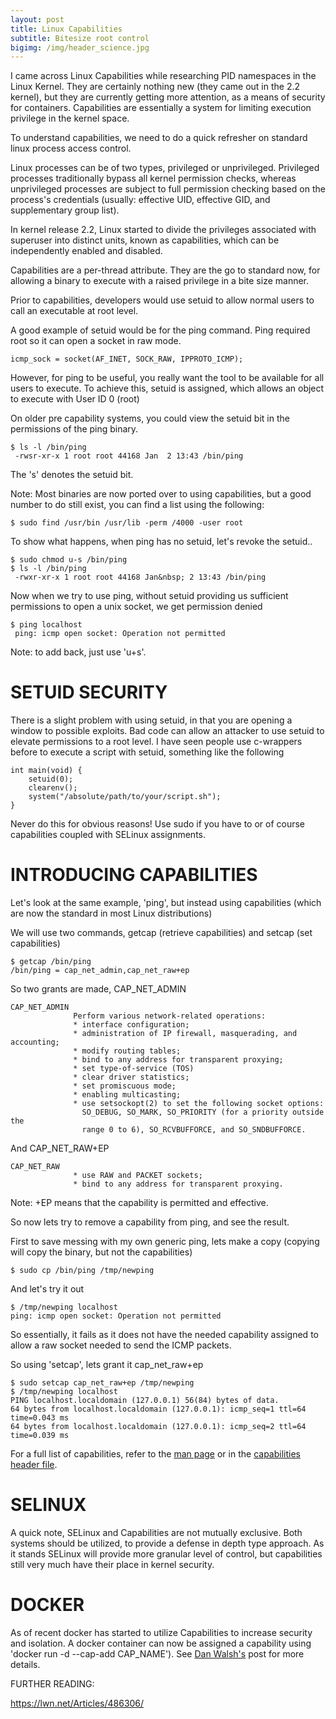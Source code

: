 ```yaml
---
layout: post
title: Linux Capabilities
subtitle: Bitesize root control
bigimg: /img/header_science.jpg
---
```


I came across Linux Capabilities while researching PID namespaces in the Linux Kernel. They are certainly nothing new (they came out in the 2.2 kernel), but they are currently getting more attention, as a means of security for containers. Capabilities are essentially a system for limiting execution privilege in the kernel space.

To understand capabilities, we need to do a quick refresher on standard linux process access control.

Linux processes can be of two types, privileged or unprivileged.  Privileged processes traditionally bypass all kernel permission checks, whereas unprivileged processes are subject to full permission checking based on the process's credentials (usually: effective UID, effective GID, and supplementary group list).

In kernel release 2.2, Linux started to divide the privileges associated with superuser into distinct units, known as capabilities, which can be independently enabled and disabled.

Capabilities are a per-thread attribute. They are the go to standard now, for allowing a binary to execute with a raised privilege in a bite size manner.

Prior to capabilities, developers would use setuid to allow normal users to call an executable at root level.

A good example of setuid would be for the ping command. Ping required root so it can open a socket in raw mode.

```
icmp_sock = socket(AF_INET, SOCK_RAW, IPPROTO_ICMP);
```

However, for ping to be useful, you really want the tool to be available for all users to execute. To achieve this, setuid is assigned, which allows an object to execute with User ID 0 (root)

On older pre capability systems, you could view the setuid bit in the permissions of the ping binary.

~~~
$ ls -l /bin/ping
 -rwsr-xr-x 1 root root 44168 Jan  2 13:43 /bin/ping
~~~

The 's' denotes the setuid bit.

Note: Most binaries are now ported over to using capabilities, but a good number to do still exist, you can find a list using the following:

~~~
$ sudo find /usr/bin /usr/lib -perm /4000 -user root
~~~

To show what happens, when ping has no setuid, let's revoke the setuid..

~~~
$ sudo chmod u-s /bin/ping
$ ls -l /bin/ping
 -rwxr-xr-x 1 root root 44168 Jan&nbsp; 2 13:43 /bin/ping
~~~

Now when we try to use ping, without setuid providing us sufficient permissions to open a unix socket, we get permission denied

~~~
$ ping localhost
 ping: icmp open socket: Operation not permitted
~~~

Note: to add back, just use 'u+s'.

# SETUID SECURITY

There is a slight problem with using setuid, in that you are opening a window to possible exploits. Bad code can allow an attacker to use setuid to elevate permissions to a root level. I have seen people use c-wrappers before to execute a script with setuid, something like the following

```
int main(void) {        
    setuid(0);
    clearenv();
    system("/absolute/path/to/your/script.sh");
}
```

Never do this for obvious reasons! Use sudo if you have to or of course capabilities coupled with SELinux assignments.

# INTRODUCING CAPABILITIES

Let's look at the same example, 'ping', but instead using capabilities (which are now the standard in most Linux distributions)

We will use two commands, getcap (retrieve capabilities) and setcap (set capabilities)

~~~
$ getcap /bin/ping
/bin/ping = cap_net_admin,cap_net_raw+ep
~~~

So two grants are made, CAP_NET_ADMIN

~~~
CAP_NET_ADMIN
              Perform various network-related operations:
              * interface configuration;
              * administration of IP firewall, masquerading, and accounting;
              * modify routing tables;
              * bind to any address for transparent proxying;
              * set type-of-service (TOS)
              * clear driver statistics;
              * set promiscuous mode;
              * enabling multicasting;
              * use setsockopt(2) to set the following socket options:
                SO_DEBUG, SO_MARK, SO_PRIORITY (for a priority outside the
                range 0 to 6), SO_RCVBUFFORCE, and SO_SNDBUFFORCE.
~~~

And CAP_NET_RAW+EP

~~~
CAP_NET_RAW
              * use RAW and PACKET sockets;
              * bind to any address for transparent proxying.
~~~

Note: +EP means that the capability is permitted and effective.

So now lets try to remove a capability from ping, and see the result.

First to save messing with my own generic ping, lets make a copy (copying will copy the binary, but not the capabilities)

~~~
$ sudo cp /bin/ping /tmp/newping
~~~

And let's try it out

~~~
$ /tmp/newping localhost
ping: icmp open socket: Operation not permitted
~~~

So essentially, it fails as it does not have the needed capability assigned to allow a raw socket needed to send the ICMP packets.

So using 'setcap', lets grant it cap_net_raw+ep

~~~
$ sudo setcap cap_net_raw+ep /tmp/newping
$ /tmp/newping localhost
PING localhost.localdomain (127.0.0.1) 56(84) bytes of data.
64 bytes from localhost.localdomain (127.0.0.1): icmp_seq=1 ttl=64 time=0.043 ms
64 bytes from localhost.localdomain (127.0.0.1): icmp_seq=2 ttl=64 time=0.039 ms
~~~
For a full list of capabilities, refer to the [man page](http://linux.die.net/man/7/capabilities) or in the [capabilities header file](https://github.com/torvalds/linux/blob/master/include/linux/capability.h).

# SELINUX

A quick note, SELinux and Capabilities are not mutually exclusive. Both systems should be utilized, to provide a defense in depth type approach. As it stands SELinux will provide more granular level of control, but capabilities still very much have their place in kernel security.

# DOCKER

As of recent docker has started to utilize Capabilities to increase security and isolation. A docker container can now be assigned a capability using 'docker run -d --cap-add CAP_NAME'). See [Dan Walsh's](https://opensource.com/business/15/3/docker-security-tuning) post for more details.

FURTHER READING:

https://lwn.net/Articles/486306/
